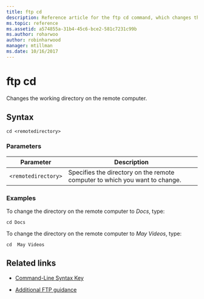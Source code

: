 ```yaml
---
title: ftp cd
description: Reference article for the ftp cd command, which changes the working directory on the remote computer.
ms.topic: reference
ms.assetid: a574855a-31b4-45c6-bce2-581c7231c99b
ms.author: roharwoo
author: robinharwood
manager: mtillman
ms.date: 10/16/2017
---
```


# ftp cd



Changes the working directory on the remote computer.

## Syntax

```
cd <remotedirectory>
```

### Parameters

| Parameter | Description |
| --------- | ----------- |
| `<remotedirectory>` | Specifies the directory on the remote computer to which you want to change. |

### Examples

To change the directory on the remote computer to *Docs*, type:

```
cd Docs
```

To change the directory on the remote computer to *May Videos*, type:

```
cd  May Videos
```

## Related links

- [Command-Line Syntax Key](command-line-syntax-key.md)

- [Additional FTP guidance](/previous-versions/orphan-topics/ws.10/cc756013(v=ws.10))
